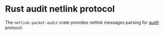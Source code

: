 # Rust audit netlink protocol

The `netlink-packet-audit` crate provides netlink messages parsing for
[audit][audit_man] protocol.

[audit_man]: https://man7.org/linux/man-pages/man3/audit_open.3.html
